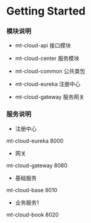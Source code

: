 # Getting Started

### 模块说明

- mt-cloud-api  接口模块

- mt-cloud-center  服务模块

- mt-cloud-common 公共类包

- mt-cloud-eureka 注册中心

- mt-cloud-gateway 服务网关

### 服务说明

- 注册中心

mt-cloud-eureka 8000

- 网关

mt-cloud-gateway 8080

- 基础服务

mt-cloud-base 8010

- 业务服务1

mt-cloud-book 8020